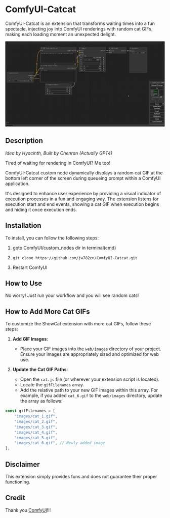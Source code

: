 # ComfyUI-Catcat

ComfyUI-Catcat is an extension that transforms waiting times into a fun spectacle, injecting joy into ComfyUI renderings with random cat GIFs, making each loading moment an unexpected delight.

![example](example.gif)

## Description

*Idea by Hyacinth, Built by Chenran (Actually GPT4)* 

Tired of waiting for rendering in ComfyUI? Me too!

ComfyUI-Catcat custom node dynamically displays a random cat GIF at the bottom left corner of the screen during queueing prompt within a ComfyUI application. 

It's designed to enhance user experience by providing a visual indicator of execution processes in a fun and engaging way. The extension listens for execution start and end events, showing a cat GIF when execution begins and hiding it once execution ends.

## Installation

To install, you can follow the following steps:

1. goto ComfyUI/custom_nodes dir in terminal(cmd)

2. `git clone https://github.com/jw782cn/ComfyUI-Catcat.git`

3. Restart ComfyUI

## How to Use

No worry! Just run your workflow and you will see random cats!


## How to Add More Cat GIFs

To customize the ShowCat extension with more cat GIFs, follow these steps:

1. **Add GIF Images**:
   - Place your GIF images into the `web/images` directory of your project. Ensure your images are appropriately sized and optimized for web use.

2. **Update the Cat GIF Paths**:
   - Open the `cat.js` file (or wherever your extension script is located).
   - Locate the `gifFilenames` array.
   - Add the relative path to your new GIF images within this array. For example, if you added `cat_6.gif` to the `web/images` directory, update the array as follows:

```javascript
const gifFilenames = [
    "images/cat_1.gif",
    "images/cat_2.gif",
    "images/cat_3.gif",
    "images/cat_4.gif",
    "images/cat_5.gif",
    "images/cat_6.gif", // Newly added image
];
```

## Disclaimer
This extension simply provides funs and does not guarantee their proper functioning.

## Credit
Thank you [ComfyUI](https://github.com/comfyanonymous/ComfyUI)!!!